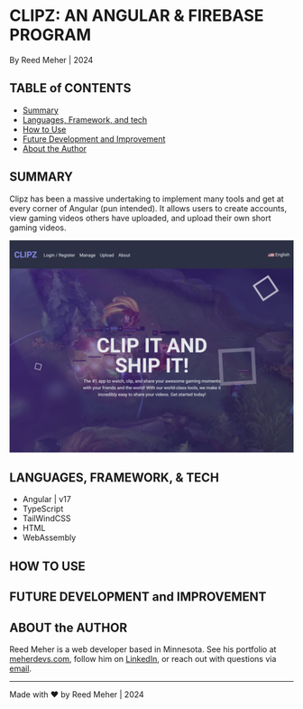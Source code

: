# CLIPZ: AN ANGULAR & FIREBASE PROGRAM

By Reed Meher | 2024

## TABLE of CONTENTS

- [Summary](#summary)
- [Languages, Framework, and tech](#languages-framework--tech)
- [How to Use](#how-to-use-the-program)
- [Future Development and Improvement](#future-development-and-improvement)
- [About the Author](#about-the-author)

## SUMMARY

Clipz has been a massive undertaking to implement many tools and get at every corner of Angular (pun intended). It allows users to create accounts, view gaming videos others have uploaded, and upload their own short gaming videos.

<!-- [Visit deployed application]() -->

![Clipz homepage](./Clipz_scrnshot2.png)

## LANGUAGES, FRAMEWORK, & TECH

- Angular | v17
- TypeScript
- TailWindCSS
- HTML
- WebAssembly

## HOW TO USE

## FUTURE DEVELOPMENT and IMPROVEMENT

## ABOUT the AUTHOR

Reed Meher is a web developer based in Minnesota. See his portfolio at [meherdevs.com](https://www.meherdevs.com), follow him on [LinkedIn](https://www.linkedin.com/in/reed-meher), or reach out with questions via [email](mailto:reed@meherdevs.com).

---

Made with ❤️ by Reed Meher | 2024
